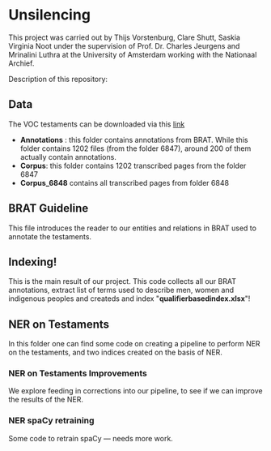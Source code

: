 # Unsilencing

This project was carried out by Thijs Vorstenburg, Clare Shutt, Saskia Virginia Noot under the supervision of Prof. Dr. Charles Jeurgens and Mrinalini Luthra at the University of Amsterdam working with the Nationaal Archief.

Description of this repository:

## Data

The VOC testaments can be downloaded via this [link](https://eur04.safelinks.protection.outlook.com/?url=https%3A%2F%2Fzenodo.org%2Frecord%2F4383748%2Ffiles%2FHTR%2520results%25201.04.02%2520Oost-Indische%2520Testamenten%2520TXT.zip%3Fdownload%3D1&data=04%7C01%7CK.J.P.F.M.Jeurgens%40uva.nl%7C51825423027b4c0266e308d8a7284871%7Ca0f1cacd618c4403b94576fb3d6874e5%7C1%7C0%7C637443138748083031%7CUnknown%7CTWFpbGZsb3d8eyJWIjoiMC4wLjAwMDAiLCJQIjoiV2luMzIiLCJBTiI6Ik1haWwiLCJXVCI6Mn0%3D%7C1000&sdata=tgANxUkk8eeyjf7rxEDoI8rL0KNmP6loNXfDwA0rP60%3D&reserved=0)

- **Annotations** : this folder contains annotations from BRAT. While this folder contains 1202 files (from the folder 6847), around 200 of them actually contain annotations.
- **Corpus**: this folder contains 1202 transcribed pages from the folder 6847
- **Corpus_6848** contains all transcribed pages from folder 6848

## BRAT Guideline

This file introduces the reader to our entities and relations in BRAT used to annotate the testaments. 

## Indexing!

This is the main result of our project. This code collects all our BRAT annotations, extract list of terms used to describe men, women and indigenous peoples and createds and index "**qualifierbasedindex.xlsx**"!

## NER on Testaments

In this folder one can find some code on creating a pipeline to perform NER on the testaments, and two indices created on the basis of NER. 

### NER on Testaments Improvements 

We explore feeding in corrections into our pipeline, to see if we can improve the results of the NER.

### NER spaCy retraining

Some code to retrain spaCy — needs more work.

